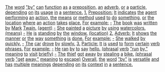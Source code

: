 [The](./the.md) [word](./word.md) ["by"](./by.md) [can](./can.md) [function](./function.md) [as](./as.md) [a](./a.md) [preposition,](./preposition.md) [an](./an.md) [adverb,](./adverb.md) [or](./or.md) [a](./a.md) [particle,](./particle.md) [depending](./depending.md) [on](./on.md) [its](./its.md) [usage](./usage.md) [in](./in.md) [a](./a.md) [sentence.](./sentence.md) [1.](./1.md) [Preposition:](./preposition.md) [It](./it.md) [indicates](./indicates.md) [the](./the.md) [agent](./agent.md) [performing](./performing.md) [an](./an.md) [action,](./action.md) [the](./the.md) [means](./means.md) [or](./or.md) [method](./method.md) [used](./used.md) [to](./to.md) [do](./do.md) [something,](./something.md) [or](./or.md) [the](./the.md) [location](./location.md) [where](./where.md) [an](./an.md) [action](./action.md) [takes](./takes.md) [place.](./place.md) [For](./for.md) [example:](./example.md) [-](./.md) [The](./the.md) [book](./book.md) [was](./was.md) [written](./written.md) [by](./by.md) [Mark](./mark.md) [Twain.](./twain.md) [(agent)](./agent.md) [-](./.md) [She](./she.md) [painted](./painted.md) [a](./a.md) [picture](./picture.md) [by](./by.md) [using](./using.md) [watercolors.](./watercolors.md) [(means)](./means.md) [-](./.md) [He](./he.md) [is](./is.md) [standing](./standing.md) [by](./by.md) [the](./the.md) [window.](./window.md) [(location)](./location.md) [2.](./2.md) [Adverb:](./adverb.md) [It](./it.md) [shows](./shows.md) [the](./the.md) [manner](./manner.md) [or](./or.md) [the](./the.md) [way](./way.md) [something](./something.md) [is](./is.md) [done.](./done.md) [For](./for.md) [example:](./example.md) [-](./.md) [She](./she.md) [walked](./walked.md) [by](./by.md) [quickly.](./quickly.md) [-](./.md) [The](./the.md) [car](./car.md) [drove](./drove.md) [by](./by.md) [slowly.](./slowly.md) [3.](./3.md) [Particle:](./particle.md) [It](./it.md) [is](./is.md) [used](./used.md) [to](./to.md) [form](./form.md) [certain](./certain.md) [verb](./verb.md) [phrases.](./phrases.md) [For](./for.md) [example:](./example.md) [-](./.md) [He](./he.md) [ran](./ran.md) [by](./by.md) [to](./to.md) [say](./say.md) [hello.](./hello.md) [(phrasal](./phrasal.md) [verb](./verb.md) ["run](./run.md) [by,"](./by.md) [meaning](./meaning.md) [to](./to.md) [visit](./visit.md) [briefly)](./briefly.md) [-](./.md) [The](./the.md) [thief](./thief.md) [got](./got.md) [away](./away.md) [by](./by.md) [stealing](./stealing.md) [a](./a.md) [bike.](./bike.md) [(phrasal](./phrasal.md) [verb](./verb.md) ["get](./get.md) [away,"](./away.md) [meaning](./meaning.md) [to](./to.md) [escape)](./escape.md) [Overall,](./overall.md) [the](./the.md) [word](./word.md) ["by"](./by.md) [is](./is.md) [versatile](./versatile.md) [and](./and.md) [has](./has.md) [multiple](./multiple.md) [meanings](./meanings.md) [depending](./depending.md) [on](./on.md) [its](./its.md) [context](./context.md) [in](./in.md) [a](./a.md) [sentence.](./sentence.md)